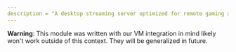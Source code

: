 ```yaml
---
description = "A desktop streaming server optimized for remote gaming and synchronized movie viewing."
---
```


**Warning**: This module was written with our VM integration in mind likely won't work outside of this context. They will be generalized in future.
